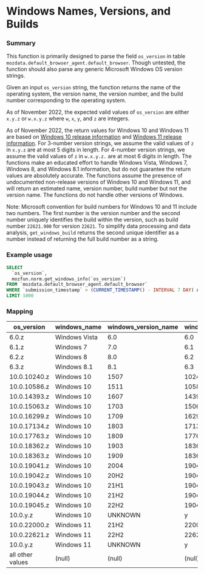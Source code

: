 # Windows Names, Versions, and Builds

### Summary
This function is primarily designed to parse the field `os_version` in table `mozdata.default_browser_agent.default_browser`. Though untested, the function should also parse any generic Microsoft Windows OS version strings.

Given an input `os_version` string, the function returns the name of the operating system, the version name, the version number, and the build number corresponding to the operating system.

As of November 2022, the expected valid values of `os_version` are either `x.y.z` or `w.x.y.z` where `w`, `x`, `y`, and `z` are integers.

As of November 2022, the return values for Windows 10 and Windows 11 are based on [Windows 10 release information](https://learn.microsoft.com/en-us/windows/release-health/release-information) and [Windows 11 release information](https://learn.microsoft.com/en-us/windows/release-health/windows11-release-information). For 3-number version strings, we assume the valid values of `z` in `x.y.z` are at most 5 digits in length. For 4-number version strings, we assume the valid values of `z` in `w.x.y.z.` are at most 6 digits in length. The functions make an educated effort to handle Windows Vista, Windows 7, Windows 8, and Windows 8.1 information, but do not guarantee the return values are absolutely accurate. The functions assume the presence of undocumented non-release versions of Windows 10 and Windows 11, and will return an estimated name, version number, build number but not the version name. The functions do not handle other versions of Windows.

Note: Microsoft convention for build numbers for Windows 10 and 11 include two numbers. The first number is the version number and the second number uniquely identifies the build within the version, such as build number `22621.900` for version `22621`. To simplify data processing and data analysis, `get_windows_build` returns the second unique identifier as a number instead of returning the full build number as a string.

### Example usage

```sql
SELECT
  `os_version`,
  mozfun.norm.get_windows_info(`os_version`)
FROM `mozdata.default_browser_agent.default_browser`
WHERE `submission_timestamp` > (CURRENT_TIMESTAMP() - INTERVAL 7 DAY) AND LEFT(document_id, 2) = '00'
LIMIT 1000
```

### Mapping
os_version       | windows_name  | windows_version_name | windows_version_number | windows_build_number
---------------- | ------------- | -------------------- | ---------------------- | --------------------
6.0.z            | Windows Vista | 6.0                  | 6.0                    | z
6.1.z            | Windows 7     | 7.0                  | 6.1                    | z
6.2.z            | Windows 8     | 8.0                  | 6.2                    | z
6.3.z            | Windows 8.1   | 8.1                  | 6.3                    | z
10.0.10240.z     | Windows 10    | 1507                 | 10240                  | z
10.0.10586.z     | Windows 10    | 1511                 | 10586                  | z
10.0.14393.z     | Windows 10    | 1607                 | 14393                  | z
10.0.15063.z     | Windows 10    | 1703                 | 15063                  | z
10.0.16299.z     | Windows 10    | 1709                 | 16299                  | z
10.0.17134.z     | Windows 10    | 1803                 | 17134                  | z
10.0.17763.z     | Windows 10    | 1809                 | 17763                  | z
10.0.18362.z     | Windows 10    | 1903                 | 18362                  | z
10.0.18363.z     | Windows 10    | 1909                 | 18363                  | z
10.0.19041.z     | Windows 10    | 2004                 | 19041                  | z
10.0.19042.z     | Windows 10    | 20H2                 | 19042                  | z
10.0.19043.z     | Windows 10    | 21H1                 | 19043                  | z
10.0.19044.z     | Windows 10    | 21H2                 | 19044                  | z
10.0.19045.z     | Windows 10    | 22H2                 | 19045                  | z
10.0.y.z         | Windows 10    | UNKNOWN              | y                      | z
10.0.22000.z     | Windows 11    | 21H2                 | 22000                  | z
10.0.22621.z     | Windows 11    | 22H2                 | 22621                  | z
10.0.y.z         | Windows 11    | UNKNOWN              | y                      | z
all other values | (null)        | (null)               | (null)                 | (null)
